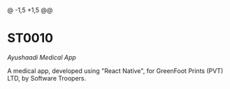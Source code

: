 @ -1,5 +1,5 @@

# ST0010

_Ayushaadi Medical App_

A medical app, developed using "React Native", for GreenFoot Prints (PVT) LTD, by Software Troopers.
